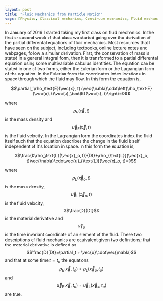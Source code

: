 ```yaml
---
layout: post
title: "Fluid Mechanics from Particle Motion"
tags: [Physics, Classical-mechanics, Continuum-mechanics, Fluid-mechanics]
---
```


In January of 2016 I started taking my first class on fluid mechanics. In the first or second week of that class we started going over the derivation of the partial differental equations of fluid mechanics. Most resources that I have seen on the subject, including textbooks, online lecture notes and webpages, follow a simular derivation. First, the conservation of mass is stated in a general integral form, then it is transformed to a partial differental equation using some multivariable calculus identities. The equation can be stated in one of two forms, either the Eulerian form or the Lagrangian form of the equation. In the Eulerian form the coordinates index locations in space through which the fluid may flow. In this form the equation is, 

$$\partial_t\rho_\text{E}(\vec{x}, t)+\vec{\nabla}\cdot\left(\rho_\text{E}(\vec{x}, t)\vec{u}_\text{E}(\vec{x}, t)\right)=0$$

where $$\rho_{\text{E}}(\vec{x}, t)$$ is the mass density and $$\vec{u}_\text{E}(\vec{x}, t)$$ is the fluid velocity. In the Lagrangian form the coordinates index the fluid itself such that the equation describes the change in the fluid it self independent of it's location in space. In this form the equation is,

$$\frac{D\rho_\text{L}(\vec{x}_o, t)}{Dt}+\rho_{\text{L}}(\vec{x}_o, t)\vec{\nabla}\cdot\vec{u}_{\text{L}}(\vec{x}_o, t)=0$$

where $$\rho_{\text{L}}(\vec{x}_o, t)$$ is the mass density, $$\vec{u}_\text{L}(\vec{x}_o, t)$$ is the fluid velocity, $$\frac{D}{Dt}$$ is the material derivative and $$\vec{x}_o$$ is the time invariant coordinate of an element of the fluid. These two descriptions of fluid mechanics are equivalent given two definitions; that the material derivative is defined as $$\frac{D}{Dt}=\partial_t + \vec{u}\cdot\vec{\nabla}$$ and that at some time $t=t_o$ the equations $$\rho_{\text{E}}(\vec{x}, t_o)=\rho_{\text{L}}(\vec{x}_o, t_o)$$ and $$\vec{u}_{\text{E}}(\vec{x}, t_o)=\vec{u}_{\text{L}}(\vec{x}_o, t_o)$$ are true.
